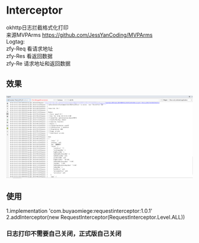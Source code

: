 # Interceptor
okhttp日志拦截格式化打印  
来源MVPArms  https://github.com/JessYanCoding/MVPArms  
Logtag:  
zfy-Req 看请求地址  
zfy-Res 看返回数据  
zfy-Re  请求地址和返回数据  
## 效果
![Image text](./art/效果.png)
## 使用
1.implementation 'com.buyaomiege:requestinterceptor:1.0.1'  
2.addInterceptor(new RequestInterceptor(RequestInterceptor.Level.ALL))
### 日志打印不需要自己关闭，正式版自己关闭
